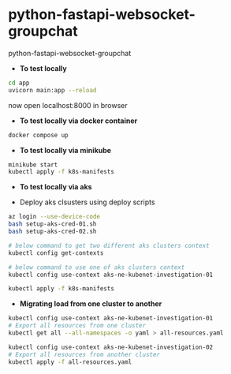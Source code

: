 # python-fastapi-websocket-groupchat
python-fastapi-websocket-groupchat

- **To test locally**

```bash
cd app
uvicorn main:app --reload
```
now open localhost:8000 in browser

- **To test locally via docker container**

```bash
docker compose up
```

- **To test locally via minikube**

```bash
minikube start
kubectl apply -f k8s-manifests
```

- **To test locally via aks**

* Deploy aks clsusters using deploy scripts

```bash
az login --use-device-code
bash setup-aks-cred-01.sh
bash setup-aks-cred-02.sh

# below command to get two different aks clusters context
kubectl config get-contexts

# below command to use one of aks clusters context
kubectl config use-context aks-ne-kubenet-investigation-01

kubectl apply -f k8s-manifests
```

- **Migrating load from one cluster to another**

```bash
kubectl config use-context aks-ne-kubenet-investigation-01
# Export all resources from one cluster
kubectl get all --all-namespaces -o yaml > all-resources.yaml

kubectl config use-context aks-ne-kubenet-investigation-02
# Export all resources from another cluster
kubectl apply -f all-resources.yaml
```